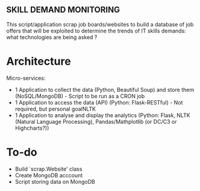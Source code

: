 SKILL DEMAND MONITORING
-----------------------

This script/application scrap job boards/websites to build a database of job offers that will be exploited to determine the trends of IT skills demands: what technologies are being asked ? 

# Architecture

Micro-services:
- 1 Application to collect the data (Python, Beautiful Soup) and store them (NoSQL/MongoDB) - Script to be run as a CRON job
- 1 Application to access the data (API) (Python: Flask-RESTful) - Not required, but personal goalNLTK
- 1 Application to analyse and display the analytics (Python: Flask, NLTK (Natural Language Processing), Pandas/Mathplotlib (or DC/C3 or Highcharts?))

# To-do

- Build `scrap.Website' class
- Create MongoDB acccount
- Script storing data on MongoDB
